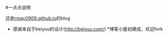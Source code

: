 #一点点说明

这是[rmqc0909.github.io](https://rmqc0909.github.io)的blog
* 感谢来自于beiyuu的设计(http://beiyuu.com/)
*博客小屋初建成，欢迎fork


